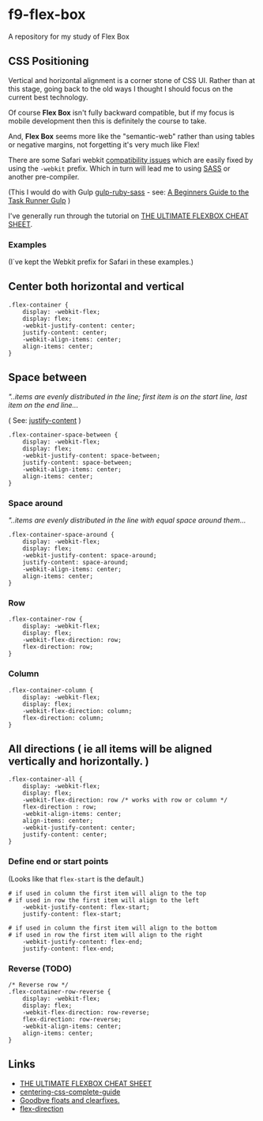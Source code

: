 # f9-flex-box
A repository for my study of Flex Box

## CSS Positioning

Vertical and horizontal alignment is a corner stone of CSS UI. Rather than at this stage, going back to the old ways I thought I should focus on the current best technology.

Of course **Flex Box** isn't fully backward compatible, but if my focus is mobile development then this is definitely the course to take.

And, **Flex Box** seems more like the "semantic-web" rather than using tables or negative margins, not forgetting it's very much like Flex!

There are some Safari webkit [compatibility issues](http://caniuse.com/#feat=flexbox) which are easily fixed by using the <code>-webkit</code> prefix. Which in turn will lead me to using [SASS](http://sass-lang.com) or another pre-compiler.

(This I would do with Gulp [gulp-ruby-sass](https://github.com/sindresorhus/gulp-ruby-sass) - see: [A Beginners Guide to the Task Runner Gulp](http://andy-carter.com/blog/a-beginners-guide-to-the-task-runner-gulp) )

I've generally run through the tutorial on [THE ULTIMATE FLEXBOX CHEAT SHEET](http://www.sketchingwithcss.com/samplechapter/cheatsheet.html).


### Examples

(I`ve kept the Webkit prefix for Safari in these examples.)

## Center both horizontal and vertical

```
.flex-container {
    display: -webkit-flex;
    display: flex;
    -webkit-justify-content: center;
    justify-content: center;
    -webkit-align-items: center;
    align-items: center;
}
```

## Space between

<cite>"..items are evenly distributed in the line; first item is on the start line, last item on the end line...<cite>

( See: [justify-content](http://css-tricks.com/almanac/properties/j/justify-content/) )

```
.flex-container-space-between {
    display: -webkit-flex;
    display: flex;
    -webkit-justify-content: space-between;
    justify-content: space-between;
    -webkit-align-items: center;
    align-items: center;
}
```

### Space around

<cite>"..items are evenly distributed in the line with equal space around them...<cite>

```
.flex-container-space-around {
    display: -webkit-flex;
    display: flex;
    -webkit-justify-content: space-around;
    justify-content: space-around;
    -webkit-align-items: center;
    align-items: center;
}
```

### Row


```
.flex-container-row {
    display: -webkit-flex;
    display: flex;
    -webkit-flex-direction: row;
    flex-direction: row;
}

```


### Column


```
.flex-container-column {
    display: -webkit-flex;
    display: flex;
    -webkit-flex-direction: column;
    flex-direction: column;
}

```

## All directions ( ie all items will be aligned vertically and horizontally. )

```
.flex-container-all {
    display: -webkit-flex;
    display: flex;
    -webkit-flex-direction: row /* works with row or column */
    flex-direction : row;
    -webkit-align-items: center;
    align-items: center;
    -webkit-justify-content: center;
    justify-content: center;
}
```

### Define end or start points

(Looks like that `flex-start` is the default.)

```
# if used in column the first item will align to the top
# if used in row the first item will align to the left
    -webkit-justify-content: flex-start;
    justify-content: flex-start;

```

```
# if used in column the first item will align to the bottom
# if used in row the first item will align to the right
    -webkit-justify-content: flex-end;
    justify-content: flex-end;
```


### Reverse (TODO)

```
/* Reverse row */
.flex-container-row-reverse {
    display: -webkit-flex;
    display: flex;
    -webkit-flex-direction: row-reverse;
    flex-direction: row-reverse;
    -webkit-align-items: center;
    align-items: center;
}
```


## Links

* [THE ULTIMATE FLEXBOX CHEAT SHEET](http://www.sketchingwithcss.com/samplechapter/cheatsheet.html)
* [centering-css-complete-guide](http://css-tricks.com/centering-css-complete-guide/)
* [Goodbye floats and clearfixes.](http://www.sketchingwithcss.com/flexbox-tutorial/)
* [flex-direction](http://css-tricks.com/almanac/properties/f/flex-direction/)
